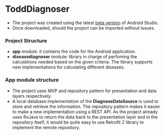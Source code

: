 # ToddDiagnoser
- The project was created using the latest [beta version](http://tools.android.com/download/studio/builds/2-2-rc-2) of Android Studio.
- Once downloaded, should the project can be imported without issues.

### Project Structure
- **app** module: it contains the code for the Android application.
- **diseasediagnoser** module: library in charge of perfoming the calculations needed based on the given criteria. The library supports new implementations for calculating different diseases.

### App module structure
- The project uses MVP and repository pattern for presentation and data layers respectively.
- A local database implementation of the **DiagnoseDataSource** is used to store and retrieve the information. The repository pattern makes it easier to make a new implementation using a REST API. 
As the project already uses RxJava to return the data back to the presentation layer and in the repository itself, it would be quite easy to use Retrofit 2 library to implement the remote repository.

